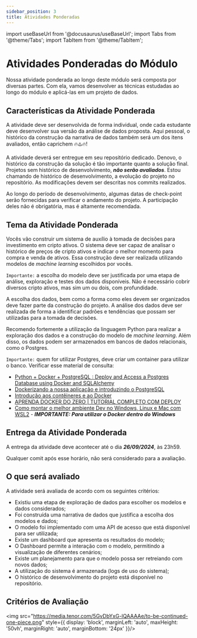 ```yaml
---
sidebar_position: 3
title: Atividades Ponderadas
---
```


import useBaseUrl from '@docusaurus/useBaseUrl';
import Tabs from '@theme/Tabs';
import TabItem from '@theme/TabItem';

# Atividades Ponderadas do Módulo

Nossa atividade ponderada ao longo deste módulo será composta por diversas partes. Com ela, vamos desenvolver as técnicas estudadas ao longo do módulo e aplicá-las em um projeto de dados.

## Características da Atividade Ponderada

A atividade deve ser desenvolvida de forma individual, onde cada estudante deve desenvolver sua versão da análise de dados proposta. Aqui pessoal, o histórico da construção da narrativa de dados também será um dos itens avaliados, então caprichem 🔥♨️🔥!

A atividade deverá ser entregue em seu repositório dedicado. Denovo, o histórico da construção da solução é tão importante quanto a solução final. Projetos sem histórico de desenvolvimento, ***não serão avaliados***. Estou chamando de histórico de desenvolvimento, a evolução do projeto no repositório. As modificações devem ser descritas nos commits realizados.

Ao longo do período de desenvolvimento, algumas datas de check-point serão fornecidas para verificar o andamento do projeto. A participação deles não é obrigatória, mas é altamente recomendada.

## Tema da Atividade Ponderada

Vocês vão construir um sistema de auxílio à tomada de decisões para investimento em cripto ativos. O sistema deve ser capaz de analisar o histórico de preços de cripto ativos e indicar o melhor momento para compra e venda de ativos. Essa construção deve ser realizada utilizando modelos de *machine learning* escolhidos por vocês.

`Importante:` a escolha do modelo deve ser justificada por uma etapa de análise, exploração e testes dos dados disponíveis. Não é necessário cobrir diversos cripto ativos, mas sim um ou dois, com profundidade.

A escolha dos dados, bem como a forma como eles devem ser organizados deve fazer parte da construção do projeto. A análise dos dados deve ser realizada de forma a identificar padrões e tendências que possam ser utilizadas para a tomada de decisões.

Recomendo fortemente a utilização da linguagem Python para realizar a exploração dos dados e a construção do modelo de *machine learning*. Além disso, os dados podem ser armazenados em bancos de dados relacionais, como o Postgres.

`Importante:` quem for utilizar Postgres, deve criar um container para utilizar o banco. Verificar esse material de consulta: 
- [Python + Docker + PostgreSQL : Deploy and Access a Postgres Database using Docker and SQLAlchemy](https://medium.com/@romanbessouat/deploy-and-access-a-postgres-dabatase-using-docker-and-sqlalchemy-d06de37079f8)
- [Dockerizando a nossa aplicação e introduzindo o PostgreSQL](https://fastapidozero.dunossauro.com/10/)
- [Introdução aos contêineres e ao Docker](https://learn.microsoft.com/pt-br/dotnet/architecture/microservices/container-docker-introduction/)
- [APRENDA DOCKER DO ZERO | TUTORIAL COMPLETO COM DEPLOY](https://www.youtube.com/watch?v=DdoncfOdru8)
- [Como montar o melhor ambiente Dev no Windows, Linux e Mac com WSL2](https://www.youtube.com/watch?v=vkJr0mK_u6s) - ***IMPORTANTE: Para utilizar o Docker dentro do Windows***

## Entrega da Atividade Ponderada

A entrega da atividade deve acontecer até o dia ***26/09/2024***, às 23h59.

Qualquer comit após esse horário, não será considerado para a avaliação.

## O que será avaliado

A atividade será avaliada de acordo com os seguintes critérios:

- Existiu uma etapa de exploração de dados para escolher os modelos e dados considerados;
- Foi construída uma narrativa de dados que justifica a escolha dos modelos e dados;
- O modelo foi implementado com uma API de acesso que está disponível para ser utilizada;
- Existe um dashboard que apresenta os resultados do modelo;
- O Dashboard permite a interação com o modelo, permitindo a visualização de diferentes cenários;
- Existe um planejamento para que o modelo possa ser retreiando com novos dados;
- A utilização do sistema é armazenada (logs de uso do sistema);
- O histórico de desenvolvimento do projeto está disponível no repositório. 

## Critérios de Avaliação

<img src="https://media.tenor.com/5GvDbYxG-lQAAAAe/to-be-continued-one-piece.png" style={{ display: 'block', marginLeft: 'auto', maxHeight: '50vh', marginRight: 'auto', marginBottom: '24px' }}/>